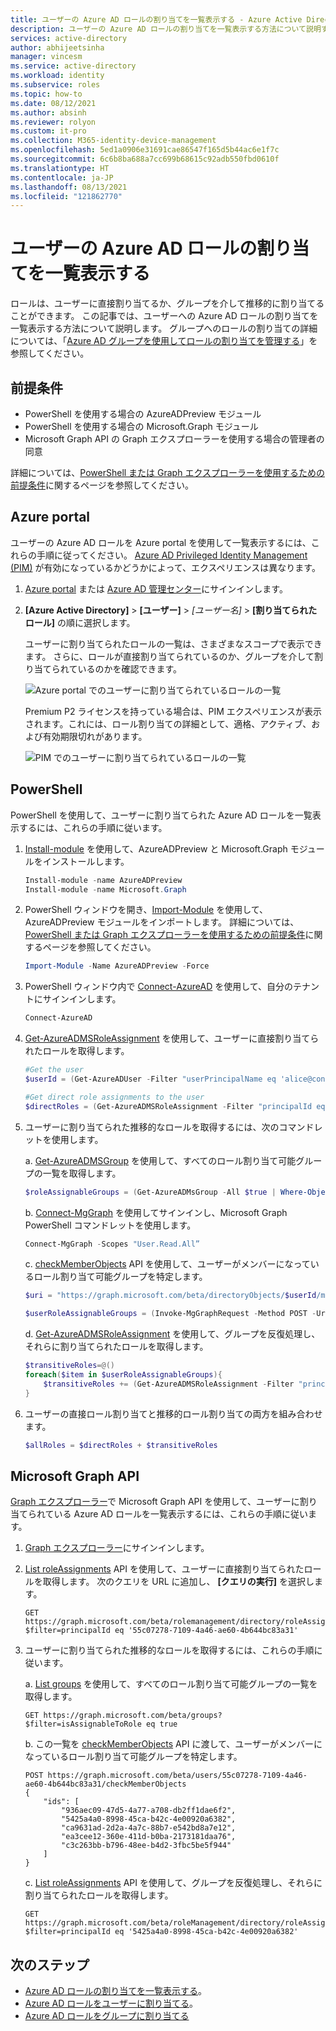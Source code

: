 ```yaml
---
title: ユーザーの Azure AD ロールの割り当てを一覧表示する - Azure Active Directory
description: ユーザーの Azure AD ロールの割り当てを一覧表示する方法について説明する
services: active-directory
author: abhijeetsinha
manager: vincesm
ms.service: active-directory
ms.workload: identity
ms.subservice: roles
ms.topic: how-to
ms.date: 08/12/2021
ms.author: absinh
ms.reviewer: rolyon
ms.custom: it-pro
ms.collection: M365-identity-device-management
ms.openlocfilehash: 5ed1a0906e31691cae86547f165d5b44ac6e1f7c
ms.sourcegitcommit: 6c6b8ba688a7cc699b68615c92adb550fbd0610f
ms.translationtype: HT
ms.contentlocale: ja-JP
ms.lasthandoff: 08/13/2021
ms.locfileid: "121862770"
---
```

# <a name="list-azure-ad-role-assignments-for-a-user"></a>ユーザーの Azure AD ロールの割り当てを一覧表示する

ロールは、ユーザーに直接割り当てるか、グループを介して推移的に割り当てることができます。 この記事では、ユーザーへの Azure AD ロールの割り当てを一覧表示する方法について説明します。 グループへのロールの割り当ての詳細については、「[Azure AD グループを使用してロールの割り当てを管理する](groups-concept.md)」を参照してください。

## <a name="prerequisites"></a>前提条件

- PowerShell を使用する場合の AzureADPreview モジュール
- PowerShell を使用する場合の Microsoft.Graph モジュール
- Microsoft Graph API の Graph エクスプローラーを使用する場合の管理者の同意

詳細については、[PowerShell または Graph エクスプローラーを使用するための前提条件](prerequisites.md)に関するページを参照してください。

## <a name="azure-portal"></a>Azure portal
ユーザーの Azure AD ロールを Azure portal を使用して一覧表示するには、これらの手順に従ってください。 [Azure AD Privileged Identity Management (PIM)](../privileged-identity-management/pim-configure.md) が有効になっているかどうかによって、エクスペリエンスは異なります。

1. [Azure portal](https://portal.azure.com) または [Azure AD 管理センター](https://aad.portal.azure.com)にサインインします。

2. **[Azure Active Directory]**  >  **[ユーザー]**  >  *[ユーザー名]*  >  **[割り当てられたロール]** の順に選択します。

    ユーザーに割り当てられたロールの一覧は、さまざまなスコープで表示できます。 さらに、ロールが直接割り当てられているのか、グループを介して割り当てられているのかを確認できます。
    
    ![Azure portal でのユーザーに割り当てられているロールの一覧](./media/list-role-assignments-users/list-role-definition.png)

    Premium P2 ライセンスを持っている場合は、PIM エクスペリエンスが表示されます。これには、ロール割り当ての詳細として、適格、アクティブ、および有効期限切れがあります。

    ![PIM でのユーザーに割り当てられているロールの一覧](./media/list-role-assignments-users/list-role-definition-pim.png)

## <a name="powershell"></a>PowerShell

PowerShell を使用して、ユーザーに割り当てられた Azure AD ロールを一覧表示するには、これらの手順に従います。

1. [Install-module](/powershell/azure/active-directory/install-adv2) を使用して、AzureADPreview と Microsoft.Graph モジュールをインストールします。
  
    ```powershell
    Install-module -name AzureADPreview
    Install-module -name Microsoft.Graph
    ```
  
2. PowerShell ウィンドウを開き、[Import-Module](/powershell/module/microsoft.powershell.core/import-module) を使用して、AzureADPreview モジュールをインポートします。 詳細については、[PowerShell または Graph エクスプローラーを使用するための前提条件](prerequisites.md)に関するページを参照してください。

    ```powershell
    Import-Module -Name AzureADPreview -Force
    ```

3. PowerShell ウィンドウ内で [Connect-AzureAD](/powershell/module/azuread/connect-azuread) を使用して、自分のテナントにサインインします。

    ```powershell
    Connect-AzureAD
    ```
4. [Get-AzureADMSRoleAssignment](/powershell/module/azuread/get-azureadmsroleassignment) を使用して、ユーザーに直接割り当てられたロールを取得します。

    ```powershell
    #Get the user
    $userId = (Get-AzureADUser -Filter "userPrincipalName eq 'alice@contoso.com'").ObjectId

    #Get direct role assignments to the user
    $directRoles = (Get-AzureADMSRoleAssignment -Filter "principalId eq '$userId'").RoleDefinitionId
    ```

5. ユーザーに割り当てられた推移的なロールを取得するには、次のコマンドレットを使用します。
  
    a. [Get-AzureADMSGroup](/powershell/module/azuread/get-azureadmsgroup) を使用して、すべてのロール割り当て可能グループの一覧を取得します。  
  
      ```powershell
      $roleAssignableGroups = (Get-AzureADMsGroup -All $true | Where-Object IsAssignableToRole -EQ 'True').Id
      ```

    b. [Connect-MgGraph](/graph/powershell/get-started) を使用してサインインし、Microsoft Graph PowerShell コマンドレットを使用します。
  
      ```powershell
      Connect-MgGraph -Scopes "User.Read.All”
      ```
  
    c. [checkMemberObjects](/graph/api/user-checkmemberobjects) API を使用して、ユーザーがメンバーになっているロール割り当て可能グループを特定します。 
    
      ```powershell
      $uri = "https://graph.microsoft.com/beta/directoryObjects/$userId/microsoft.graph.checkMemberObjects"

      $userRoleAssignableGroups = (Invoke-MgGraphRequest -Method POST -Uri $uri -Body @{"ids"= $roleAssignableGroups}).value
      ```
  
    d. [Get-AzureADMSRoleAssignment](/powershell/module/azuread/get-azureadmsroleassignment) を使用して、グループを反復処理し、それらに割り当てられたロールを取得します。
  
      ```powershell
      $transitiveRoles=@()
      foreach($item in $userRoleAssignableGroups){
          $transitiveRoles += (Get-AzureADMSRoleAssignment -Filter "principalId eq '$item'").RoleDefinitionId
      }
      ```

6. ユーザーの直接ロール割り当てと推移的ロール割り当ての両方を組み合わせます。
  
    ```powershell
    $allRoles = $directRoles + $transitiveRoles
    ```
  
## <a name="microsoft-graph-api"></a>Microsoft Graph API

[Graph エクスプローラー](https://aka.ms/ge)で Microsoft Graph API を使用して、ユーザーに割り当てられている Azure AD ロールを一覧表示するには、これらの手順に従います。

1. [Graph エクスプローラー](https://aka.ms/ge)にサインインします。

1. [List roleAssignments](/graph/api/rbacapplication-list-roleassignments) API を使用して、ユーザーに直接割り当てられたロールを取得します。 次のクエリを URL に追加し、 **[クエリの実行]** を選択します。

   ```HTTP
   GET https://graph.microsoft.com/beta/rolemanagement/directory/roleAssignments?$filter=principalId eq '55c07278-7109-4a46-ae60-4b644bc83a31'
   ```
  
3. ユーザーに割り当てられた推移的なロールを取得するには、これらの手順に従います。

    a. [List groups](/graph/api/group-list) を使用して、すべてのロール割り当て可能グループの一覧を取得します。
  
      ```HTTP
      GET https://graph.microsoft.com/beta/groups?$filter=isAssignableToRole eq true 
      ```
  
    b. この一覧を [checkMemberObjects](/graph/api/user-checkmemberobjects) API に渡して、ユーザーがメンバーになっているロール割り当て可能グループを特定します。 
    
      ```HTTP
      POST https://graph.microsoft.com/beta/users/55c07278-7109-4a46-ae60-4b644bc83a31/checkMemberObjects
      {
          "ids": [
              "936aec09-47d5-4a77-a708-db2ff1dae6f2",
              "5425a4a0-8998-45ca-b42c-4e00920a6382",
              "ca9631ad-2d2a-4a7c-88b7-e542bd8a7e12",
              "ea3cee12-360e-411d-b0ba-2173181daa76",
              "c3c263bb-b796-48ee-b4d2-3fbc5be5f944"
          ]
      }
      ```
  
    c. [List roleAssignments](/graph/api/rbacapplication-list-roleassignments) API を使用して、グループを反復処理し、それらに割り当てられたロールを取得します。
  
      ```HTTP
      GET https://graph.microsoft.com/beta/roleManagement/directory/roleAssignments?$filter=principalId eq '5425a4a0-8998-45ca-b42c-4e00920a6382' 
      ```

## <a name="next-steps"></a>次のステップ

* [Azure AD ロールの割り当てを一覧表示する](view-assignments.md)。
* [Azure AD ロールをユーザーに割り当てる](manage-roles-portal.md)。
* [Azure AD ロールをグループに割り当てる](groups-assign-role.md)